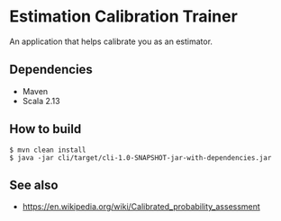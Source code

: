 # Estimation Calibration Trainer
An application that helps calibrate you as an estimator. 

## Dependencies
* Maven
* Scala 2.13

## How to build
```
$ mvn clean install
$ java -jar cli/target/cli-1.0-SNAPSHOT-jar-with-dependencies.jar
```
## See also
* https://en.wikipedia.org/wiki/Calibrated_probability_assessment